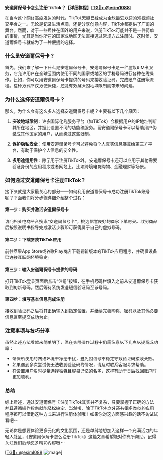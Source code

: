 **安道爾保号卡怎么注册TikTok？【详细教程】[[TG💪+ @esim1088](https://t.me/s/esim1088)]**

在当今这个网络高度发达的时代，TikTok无疑已经成为全球最受欢迎的短视频社交平台之一。无论是记录生活点滴，还是分享创意内容，TikTok都提供了广阔的舞台。然而，对于一些居住在国外的用户来说，注册TikTok可能并不是一件简单的事情，尤其是当你所在的国家或地区无法直接通过常规方式注册时。这时候，安道爾保号卡就成为了一种便捷的选择。

### 什么是安道爾保号卡？

首先，我们来了解一下什么是安道爾保号卡。安道爾保号卡是一种虚拟SIM卡服务，它允许用户在全球范围内使用不同的国家或地区的手机号码进行各种在线操作。比如，你可以用安道爾保号卡提供的号码来接收验证码，完成账户注册等流程。这种方式不仅方便快捷，还能有效解决因地域限制而带来的问题。

### 为什么选择安道爾保号卡？

那么，为什么会有这么多人选择安道爾保号卡呢？主要有以下几个原因：

1. **突破地域限制**：许多国际化的服务平台（如TikTok）会根据用户的IP地址判断其所在地区，并据此设置不同的功能和服务。而安道爾保号卡可以帮助用户伪装成其他国家的用户，从而绕过这些限制。
   
2. **保护隐私安全**：使用安道爾保号卡可以避免将个人真实信息暴露给第三方平台，有助于保护个人信息的安全性。

3. **多用途适用性**：除了用于注册TikTok外，安道爾保号卡还可以应用于其他需要验证身份的应用程序或者网站上，比如跨境电商购物、金融理财等场景。

### 如何通过安道爾保号卡注册TikTok？

接下来就是大家最关心的部分——如何利用安道爾保号卡成功注册TikTok账号呢？下面我们将分步骤详细介绍整个过程：

#### 第一步：购买并激活安道爾保号卡

访问相关电商平台搜索“安道爾保号卡”，挑选信誉良好的商家下单购买。收到商品后按照说明书指导完成激活步骤即可获得属于自己的虚拟号码。

#### 第二步：下载安装TikTok应用

前往苹果App Store或谷歌Play商店下载最新版本的TikTok应用程序，并确保设备已连接互联网环境稳定。

#### 第三步：输入安道爾保号卡提供的号码

打开TikTok登录页面后点击“注册”按钮，在手机号码栏填入之前从安道爾保号卡获取到的新号码。然后等待系统发送短信验证码至该号码。

#### 第四步：填写基本信息完成注册

接收到验证码之后将其正确输入到指定位置，并继续完善昵称、密码以及其他必要信息直至提交成功为止。

### 注意事项与技巧分享

虽然上述方法看起来简单明了，但在实际操作过程中仍需注意以下几点以提高成功率：

- 确保所使用的网络环境干净无干扰，避免因信号不稳定导致验证码接收失败。
- 如果遇到多次尝试仍无法收到验证码的情况，请及时联系客服寻求帮助。
- 在设置用户名时尽量选择独特且容易记忆的名字，这样有助于日后找回账户时更加顺利。

### 总结

综上所述，通过安道爾保号卡注册TikTok其实并不复杂，只要掌握了正确的方法并且遵循操作指南就能轻松搞定。当然啦，除了TikTok之外还有很多类似的应用程序都可以借助这种方式来进行注册体验哦！如果你对这方面感兴趣的话不妨试试看吧～

无论你是想要体验更多元化的文化氛围，还是单纯地想加入这样一个充满活力的年轻人社区，《安道爾保号卡怎么注册TikTok》这篇文章希望能对你有所帮助。记得关注我们后续更多精彩内容哦～

[[TG💪+ @esim1088](https://t.me/s/esim1088) ![Image](https://i.postimg.cc/4NQfJmqS/Snipaste-2025-05-13-00-14-12.png)]